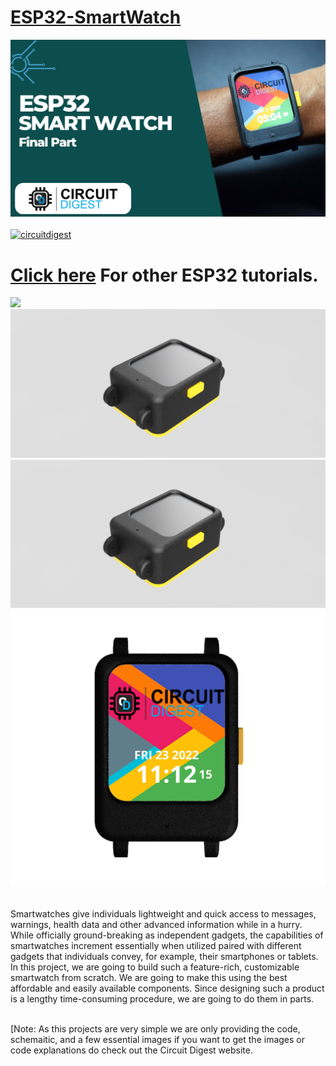 # [ESP32-SmartWatch](https://circuitdigest.com/microcontroller-projects/designing-smartwatch-using-esp32)
<img src="https://github.com/Circuit-Digest/ESP32-SmartWatch/blob/77b530a1262981109ac6fea9252a023eb977d3dc/Title%20Image.png" width="" alt="alt_text" title="image_tooltip">
<br>

<br>
<a href="https://circuitdigest.com/tags/ESP32"><img src="https://img.shields.io/static/v1?label=&labelColor=505050&message=ESP32 Tutorials Circuit Digest&color=%230076D6&style=social&logo=google-chrome&logoColor=%230076D6" alt="circuitdigest"/></a>
<br>

[<h1>Click here](https://circuitdigest.com/tags/ESP32) For other ESP32 tutorials.</h1>
<img src="https://github.com/Circuit-Digest/ESP32-SmartWatch/blob/77b530a1262981109ac6fea9252a023eb977d3dc/demo%201.gif" width="" height="" />
<img src="https://github.com/Circuit-Digest/ESP32-SmartWatch/blob/6f61098322965cccb96df0f72b6173e037986a09/5b524cfe-3bc1-4b98-a26f-c42a085585a5.PNG" width="" alt="alt_text" title="image_tooltip">
<br><img src="https://github.com/Circuit-Digest/ESP32-SmartWatch/blob/6f61098322965cccb96df0f72b6173e037986a09/5b524cfe-3bc1-4b98-a26f-c42a085585a5.PNG" width="" alt="alt_text" title="image_tooltip">
<br><img src="https://github.com/Circuit-Digest/ESP32-SmartWatch/blob/6f61098322965cccb96df0f72b6173e037986a09/assembled.PNG" width="" alt="alt_text" title="image_tooltip">
<br>
<br>
<br>
Smartwatches give individuals lightweight and quick access to messages, warnings, health data and other advanced information while in a hurry. While officially ground-breaking as independent gadgets, the capabilities of smartwatches increment essentially when utilized paired with different gadgets that individuals convey, for example, their smartphones or tablets. In this project, we are going to build such a feature-rich, customizable smartwatch from scratch. We are going to make this using the best affordable and easily available components. Since designing such a product is a lengthy time-consuming procedure, we are going to do them in parts.   

<br>
[Note: As this projects are very simple we are only providing the code, schemaitic, and a few essential images if you want to get the images or code explanations do check out the Circuit Digest website.
<br>
<br>
